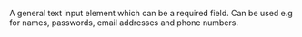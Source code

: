 A general text input element which can be a required field. Can be used e.g for names, passwords, email addresses and phone numbers. 
